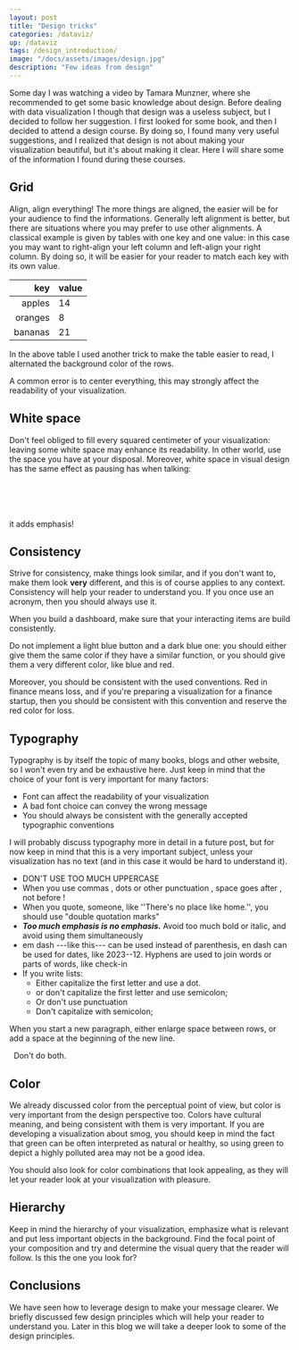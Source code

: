 ```yaml
---
layout: post
title: "Design tricks"
categories: /dataviz/
up: /dataviz
tags: /design_introduction/
image: "/docs/assets/images/design.jpg"
description: "Few ideas from design"
---
```


Some day I was watching a video by Tamara Munzner,
where she recommended to get some basic knowledge about design.
Before dealing with data visualization I though that design
was a useless subject, but I decided to follow her suggestion.
I first looked for some book, and then I decided to attend a design course.
By doing so, I found many very useful suggestions, and I realized
that design is not about making your visualization beautiful,
but it's about making it clear.
Here I will share some of the information I found during these courses.

## Grid

Align, align everything! The more things are aligned, the easier will be
for your audience to find the informations.
Generally left alignment is better, but there are situations where
you may prefer to use other alignments.
A classical example is given by tables with one key and one value:
in this case you may want to right-align your left column
and left-align your right column.
By doing so, it will be easier for your reader to match each key with its own value.

| key | value |
|---:|:----|
| apples | 14 |
| oranges | 8 |
| bananas | 21 |

In the above table I used another trick to make the table easier to read, I alternated the background color of the rows.

A common error is to center everything, this may strongly affect the readability of your visualization.

## White space

Don't feel obliged to fill every squared centimeter of your visualization: leaving some white space may enhance its readability.
In other world, use the space you have at your disposal.
Moreover, white space in visual design has the same effect as pausing has when talking:

<br>
<br>
<br>
<br>
it adds emphasis!

## Consistency

Strive for consistency, make things look similar, and if you don't want to, make them look **very** different, and this is of course 
applies to any context.
Consistency will help your reader to understand you. If you once use an acronym, then you should always use it.

When you build a dashboard, make sure that your interacting items are build consistently.

Do not implement a light blue button and a dark blue one: you should either give them the same color if they have a similar function,
or you should give them a very different color, like blue and red.

Moreover, you should be consistent with the used conventions. Red in finance means loss, and if you're preparing a visualization
for a finance startup, then you should be consistent with this convention and reserve the red color for loss.

## Typography

Typography is by itself the topic of many books, blogs and other website, so I won't even try and be exhaustive here.
Just keep in mind that the choice of your font is very important for many factors:

- Font can affect the readability of your visualization
- A bad font choice can convey the wrong message
- You should always be consistent with the generally accepted typographic conventions

I will probably discuss typography more in detail in a future post, but for now keep in mind that this is a very important subject, unless your
visualization has no text (and in this case it would be hard to understand it).

- DON'T USE TOO MUCH UPPERCASE
- When you use commas , dots or other punctuation , space goes after , not before !
- When you quote, someone, like ''There's no place like home.'', you should use "double quotation marks"
- ***Too much emphasis is no emphasis.*** Avoid too much bold or italic, and avoid using them simultaneously
- em dash ---like this--- can be used instead of parenthesis, en dash can be used for dates, like 2023--12. Hyphens are used to join words or parts of words, like check-in
- If you write lists:
   - Either capitalize the first letter and use a dot.
   - or don't capitalize the first letter and use semicolon;
   - Or don't use punctuation
   - Don't capitalize with semicolon;

When you start a new paragraph, either enlarge space between rows, or add a space at the beginning of the new line.

 &nbsp; Don't do both.

## Color

We already discussed color from the perceptual point of view, but color is very important from the design perspective too.
Colors have cultural meaning, and being consistent with them is very important.
If you are developing a visualization about smog, you should keep in mind the fact that green can be often interpreted as natural or healthy,
so using green to depict a highly polluted area may not be a good idea.

You should also look for color combinations that look appealing, as they will let your reader look at your visualization with pleasure.

## Hierarchy

Keep in mind the hierarchy of your visualization, emphasize what is relevant and put less important objects in the background.
Find the focal point of your composition and try and determine the visual query that the reader will follow. Is this the one you look for?

## Conclusions

We have seen how to leverage design to make your message clearer. We briefly discussed few design principles which will help your reader to understand you.
Later in this blog we will take a deeper look to some of the design principles.
